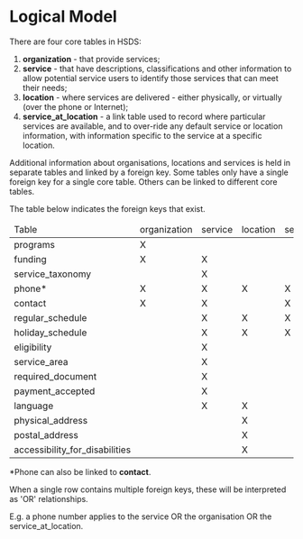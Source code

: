 Logical Model
=============

There are four core tables in HSDS:

1. **organization** - that provide services;
2. **service** - that have descriptions, classifications and other information to allow potential service users to identify those services that can meet their needs;
3. **location** - where services are delivered - either physically, or virtually (over the phone or Internet);
4. **service_at_location** - a link table used to record where particular services are available, and to over-ride any default service or location information, with information specific to the service at a specific location.

Additional information about organisations, locations and services is held in separate tables and linked by a foreign key. Some tables only have a single foreign key for a single core table. Others can be linked to different core tables. 

The table below indicates the foreign keys that exist. 

<table>
    <thead>
        <tr>
            <td>Table</td>
            <td>organization</td>
            <td>service</td>
            <td>location</td>
            <td>service_at_location</td>
        </tr>
    </thead>
    <tbody>
        <tr>
            <td>programs</td>
            <td>X</td>
            <td></td>
            <td></td>
            <td></td>
        </tr>
        <tr>
            <td>funding</td>
            <td>X</td>
            <td>X</td>
            <td></td>
            <td></td>
        </tr>
        <tr>
            <td>service_taxonomy</td>
            <td></td>
            <td>X</td>
            <td></td>
            <td></td>
        </tr>
        <tr>
            <td>phone*</td>
            <td>X</td>
            <td>X</td>
            <td>X</td>
            <td>X</td>
        </tr>
        <tr>
            <td>contact</td>
            <td>X</td>
            <td>X</td>
            <td></td>
            <td>X</td>
        </tr>
        <tr>
            <td>regular_schedule</td>
            <td></td>
            <td>X</td>
            <td>X</td>
            <td>X</td>
        </tr>
        <tr>
            <td>holiday_schedule</td>
            <td></td>
            <td>X</td>
            <td>X</td>
            <td>X</td>
        </tr>
        <tr>
            <td>eligibility</td>
            <td></td>
            <td>X</td>
            <td></td>
            <td></td>
        </tr>
        <tr>
            <td>service_area</td>
            <td></td>
            <td>X</td>
            <td></td>
            <td></td>
        </tr>
        <tr>
            <td>required_document</td>
            <td></td>
            <td>X</td>
            <td></td>
            <td></td>
        </tr>
        <tr>
            <td>payment_accepted</td>
            <td></td>
            <td>X</td>
            <td></td>
            <td></td>
        </tr>
        <tr>
            <td>language</td>
            <td></td>
            <td>X</td>
            <td>X</td>
            <td></td>
        </tr>
        <tr>
            <td>physical_address</td>
            <td></td>
            <td></td>
            <td>X</td>
            <td></td>
        </tr>
        <tr>
            <td>postal_address</td>
            <td></td>
            <td></td>
            <td>X</td>
            <td></td>
        </tr>
        <tr>
            <td>accessibility_for_disabilities</td>
            <td></td>
            <td></td>
            <td>X</td>
            <td></td>
        </tr>
    </tbody>
</table>

*Phone can also be linked to **contact**. 

When a single row contains multiple foreign keys, these will be interpreted as 'OR' relationships. 

E.g. a phone number applies to the service OR the organisation OR the service_at_location. 

